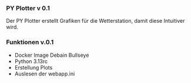 ### PY Plotter v 0.1
Der PY Plotter erstellt Grafiken für die Wetterstation, damit diese Intuitiver wird.

### Funktionen v.0.1
- Docker Image Debain Bullseye
- Python 3.13rc
- Erstellung Plots
- Auslesen der webapp.ini